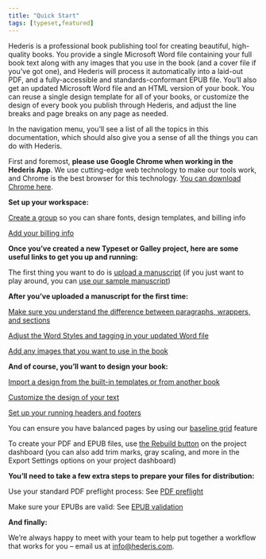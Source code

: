 ```yaml
---
title: "Quick Start"
tags: [typeset,featured]
---
```

 
<html><body><section data-type="chapter" class="hsecchapter" data-hederis-type="hsecchapter" id="quick-start" data-pi-attrs="id: quick-start; data-tags: typeset,featured;" role="doc-chapter" data-tags="typeset,featured" data-author-name=" " data-book-title=" " title="Quick Start"><p class="hblkp" data-hederis-type="hblkp" id="pJq9NvlRJ">Hederis is a professional book publishing tool for creating beautiful, high-quality books. You provide a single Microsoft Word file containing your full book text along with any images that you use in the book (and a cover file if you&#8217;ve got one), and Hederis will process it automatically into a laid-out PDF, and a fully-accessible and standards-conformant EPUB file. You&#8217;ll also get an updated Microsoft Word file and an HTML version of your book. You can reuse a single design template for all of your books, or customize the design of every book you publish through Hederis, and adjust the line breaks and page breaks on any page as needed. </p><p class="hblkp" data-hederis-type="hblkp" id="pERbCV8Mc">In the navigation menu, you&#8217;ll see a list of all the topics in this documentation, which should also give you a sense of all the things you can do with Hederis.</p><p class="hblkp" data-hederis-type="hblkp" id="pCJPP8flc">First and foremost, <strong data-hederis-type="hspanstrong" id="petV6FOU9">please use Google Chrome when working in the <strong class="hspanstrong" data-hederis-type="hspanstrong" id="pBtx4zIoR">Hederis App</strong></strong>. We use cutting-edge web technology to make our tools work, and Chrome is the best browser for this technology. <a href="https://www.google.com/chrome/" class="hspana" data-hederis-type="hspana" id="pprOaerba">You can download Chrome here</a>.</p><p class="hblkp" data-hederis-type="hblkp" id="pOV0tQRPd"><strong class="hspanstrong" data-hederis-type="hspanstrong" id="pkxLHIw5B">Set up your workspace:</strong></p><p class="hblkp" data-hederis-type="hblkp" id="pgyIYwe6g"><a href="{% link _docs/about-groups.md %}" class="hspana" data-hederis-type="hspana" id="p2cdXixUo">Create a group</a> so you can share fonts, design templates, and billing info</p><p class="hblkp" data-hederis-type="hblkp" id="p5I6MW6jm"><a href="{% link _docs/billing-info.md %}" class="hspana" data-hederis-type="hspana" id="pjcmxXBmT">Add your billing info</a></p><p class="hblkp" data-hederis-type="hblkp" id="potl8HCoj"><strong class="hspanstrong" data-hederis-type="hspanstrong" id="pzDQMBmxv">Once you&#8217;ve created a new Typeset or Galley project, here are some useful links to get you up and running:</strong></p><p class="hblkp" data-hederis-type="hblkp" id="p2ezxUeM1">The first thing you want to do is <a href="{% link _docs/upload-a-manuscript.md %}" class="hspana" data-hederis-type="hspana" id="pcne7e0iZ">upload a manuscript</a> (if you just want to play around, you can <a href="https://www.dropbox.com/s/xbllj9e3gp4m91o/picture-of-dorian-gray-tagged.docx?dl=0" class="hspana" data-hederis-type="hspana" id="pyAYXJnYW">use our sample manuscript</a>)</p><p class="hblkp" data-hederis-type="hblkp" id="pTyaaepGG"><strong class="hspanstrong" data-hederis-type="hspanstrong" id="pEJL8f4Gq">After you&#8217;ve uploaded a manuscript for the first time:</strong></p><p class="hblkp" data-hederis-type="hblkp" id="pB3nDvWV5"><a href="{% link _docs/semantic-tagging.md %}" class="hspana" data-hederis-type="hspana" id="pxkV2hJ3C">Make sure you understand the difference between paragraphs, wrappers, and sections</a></p><p class="hblkp" data-hederis-type="hblkp" id="p0mj352VJ"><a href="{% link _docs/fine-tune-styles.md %}" class="hspana" data-hederis-type="hspana" id="pbD63495W">Adjust the Word Styles and tagging in your updated Word file</a></p><p class="hblkp" data-hederis-type="hblkp" id="pePaVZ4Ld"><a href="{% link _docs/upload-a-cover.md %}" class="hspana" data-hederis-type="hspana" id="pW08PQwGO">Add any images that you want to use in the book</a></p><p class="hblkp" data-hederis-type="hblkp" id="prTG9KCOl"><strong class="hspanstrong" data-hederis-type="hspanstrong" id="pftUwcWVs">And of course, you&#8217;ll want to design your book:</strong></p><p class="hblkp" data-hederis-type="hblkp" id="pxeYPSDGM"><a href="{% link _docs/design-templates.md %}" class="hspana" data-hederis-type="hspana" id="pZpX0iq9S">Import a design from the built-in templates or from another book</a></p><p class="hblkp" data-hederis-type="hblkp" id="psgb9Wa2g"><a href="{% link _docs/typeset-text-design.md %}" class="hspana" data-hederis-type="hspana" id="phJ1sTE5v">Customize the design of your text</a></p><p class="hblkp" data-hederis-type="hblkp" id="pXouuRYIj"><a href="{% link _docs/typeset-master-pages.md %}" class="hspana" data-hederis-type="hspana" id="pCbo6VUeF">Set up your running headers and footers</a></p><p class="hblkp" data-hederis-type="hblkp" id="ppe7tazVA">You can ensure you have balanced pages by using our <a href="{% link _docs/baseline-grid.md %}" class="hspana" data-hederis-type="hspana" id="pAwN32nwG">baseline grid</a> feature</p><p class="hblkp" data-hederis-type="hblkp" id="pXLsZoWMT">To create your PDF and EPUB files, use <a href="{% link _docs/builds.md %}" class="hspana" data-hederis-type="hspana" id="pXdeZygUl">the Rebuild button</a> on the project dashboard (you can also add trim marks, gray scaling, and more in the Export Settings options on your project dashboard)</p><p class="hblkp" data-hederis-type="hblkp" id="pa3J78ToY"><strong class="hspanstrong" data-hederis-type="hspanstrong" id="pnxBOtSOf">You&#8217;ll need to take a few extra steps to prepare your files for distribution:</strong></p><p class="hblkp" data-hederis-type="hblkp" id="pnCs5Ste2">Use your standard PDF preflight process: See <a href="{% link _docs/pdf-preflight.md %}" class="hspana" data-hederis-type="hspana" id="pzw4vTfz8">PDF preflight</a></p><p class="hblkp" data-hederis-type="hblkp" id="ph2B92vrk">Make sure your EPUBs are valid: See <a href="{% link _docs/epub-validation.md %}" class="hspana" data-hederis-type="hspana" id="p05loB8P1">EPUB validation</a></p><p class="hblkp" data-hederis-type="hblkp" id="pnJQCMb4s"><strong class="hspanstrong" data-hederis-type="hspanstrong" id="poCtka3Hg">And finally:</strong></p><p class="hblkp" data-hederis-type="hblkp" id="pvQg0LrBH">We&#8217;re always happy to meet with your team to help put together a workflow that works for you &#8211; email us at <a href="mailto:info@hederis.com" class="hspana" data-hederis-type="hspana" id="peO8m5EI9">info@hederis.com</a>. </p></section></body></html>
